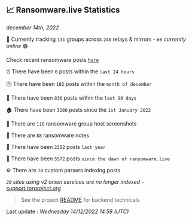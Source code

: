 
## 📈 Ransomware.live Statistics
_december 14th, 2022_

🔎 Currently tracking `131` groups across `240` relays & mirrors - _`66` currently online_ 🟢

Check recent ransomware posts [`here`](recentposts.md)


⏰ There have been `6` posts within the `last 24 hours`

🕓 There have been `182` posts within the `month of december`

📅 There have been `836` posts within the `last 90 days`

🏚 There have been `3286` posts since the `1st January 2022`

📸 There are `110` ransomware group host screenshots

📝 There are `88` ransomware notes

🚀 There have been `2252` posts `last year`

🐣 There have been `5572` posts `since the dawn of ransomware.live`

⚙️ There are `70` custom parsers indexing posts

_`20` sites using v2 onion services are no longer indexed - [support.torproject.org](https://support.torproject.org/onionservices/v2-deprecation/)_

> See the project [README](https://github.com/jmousqueton/ransomwatch#readme) for backend technicals



Last update : _Wednesday 14/12/2022 14.58 (UTC)_


